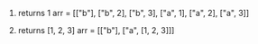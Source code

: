 1. returns 1
    arr =  [["b"], ["b", 2], ["b", 3], ["a", 1], ["a", 2], ["a", 3]]

2. returns [1, 2, 3]
    arr = [["b"], ["a", [1, 2, 3]]]